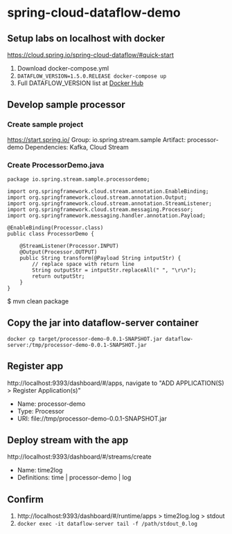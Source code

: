 # spring-cloud-dataflow-demo

## Setup labs on localhost with docker
https://cloud.spring.io/spring-cloud-dataflow/#quick-start

1. Download docker-compose.yml
2. `DATAFLOW_VERSION=1.5.0.RELEASE docker-compose up` 
3. Full DATAFLOW_VERSION list at [Docker Hub](https://hub.docker.com/r/springcloud/spring-cloud-dataflow-server-local/tags/)

## Develop sample processor
### Create sample project
https://start.spring.io/
Group:  io.spring.stream.sample
Artifact:   processor-demo
Dependencies: Kafka, Cloud Stream

### Create ProcessorDemo.java

```
package io.spring.stream.sample.processordemo;

import org.springframework.cloud.stream.annotation.EnableBinding;
import org.springframework.cloud.stream.annotation.Output;
import org.springframework.cloud.stream.annotation.StreamListener;
import org.springframework.cloud.stream.messaging.Processor;
import org.springframework.messaging.handler.annotation.Payload;

@EnableBinding(Processor.class)
public class ProcessorDemo {

    @StreamListener(Processor.INPUT)
    @Output(Processor.OUTPUT)
    public String transform(@Payload String intputStr) {
        // replace space with return line
        String outputStr = intputStr.replaceAll(" ", "\r\n");
        return outputStr;
    }
}
```

$ mvn clean package

## Copy the jar into dataflow-server container
`docker cp target/processor-demo-0.0.1-SNAPSHOT.jar dataflow-server:/tmp/processor-demo-0.0.1-SNAPSHOT.jar`

## Register app
http://localhost:9393/dashboard/#/apps, navigate to "ADD APPLICATION(S) > Register Application(s)"
- Name:   processor-demo
- Type:   Processor
- URI:    file://tmp/processor-demo-0.0.1-SNAPSHOT.jar

## Deploy stream with the app
http://localhost:9393/dashboard/#/streams/create
- Name:   time2log
- Definitions:    time | processor-demo | log

## Confirm
1. http://localhost:9393/dashboard/#/runtime/apps > time2log.log > stdout
2. `docker exec -it dataflow-server tail -f /path/stdout_0.log`